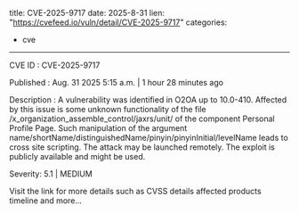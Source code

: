 
title: CVE-2025-9717
date: 2025-8-31
lien: "https://cvefeed.io/vuln/detail/CVE-2025-9717"
categories:
  - cve
---

CVE ID : CVE-2025-9717

Published :  Aug. 31
2025
5:15 a.m. | 1 hour
28 minutes ago

Description : A vulnerability was identified in O2OA up to 10.0-410. Affected by this issue is some unknown functionality of the file /x_organization_assemble_control/jaxrs/unit/ of the component Personal Profile Page. Such manipulation of the argument name/shortName/distinguishedName/pinyin/pinyinInitial/levelName leads to cross site scripting. The attack may be launched remotely. The exploit is publicly available and might be used.

Severity: 5.1 | MEDIUM

Visit the link for more details
such as CVSS details
affected products
timeline
and more...
